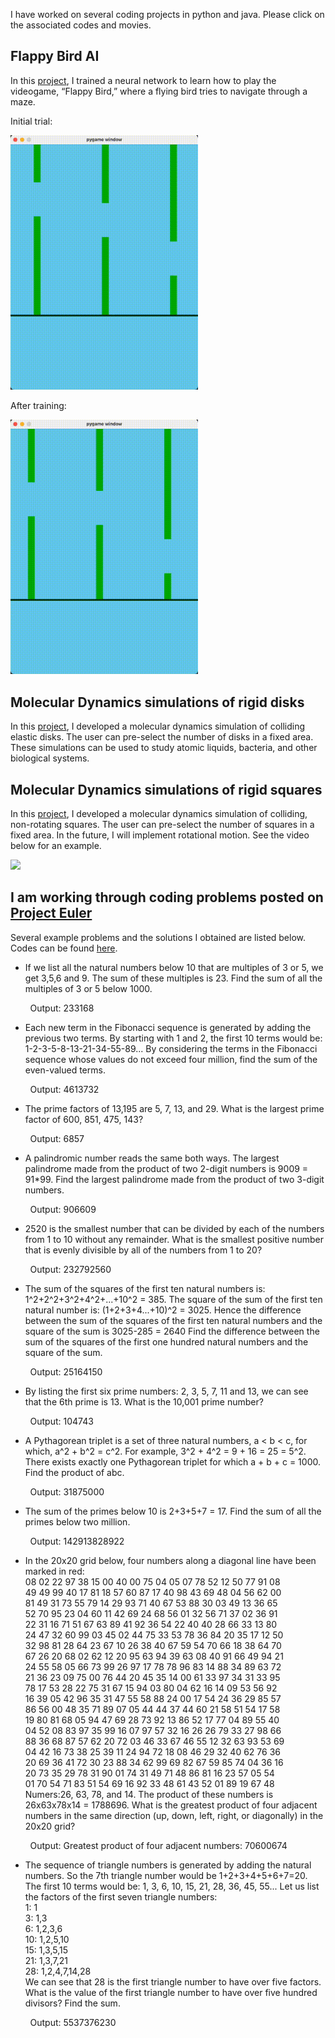 I have worked on several coding projects in python and java. Please click on the associated codes and movies. 

## Flappy Bird AI

In this [project](https://github.com/erohern/FappyBirdAI.git), I trained a neural network to learn how to play the videogame, “Flappy Bird,” where a flying bird tries to navigate through a maze.

Initial trial:

<img src="https://github.com/erohern/erohern.github.io/blob/ce00bb1b420134daccebf3ea3450971d9aaa6e1b/Movies/FlappyBirdAI_Gen1.gif" width="300">

After training:

<img src="https://github.com/erohern/erohern.github.io/blob/ce00bb1b420134daccebf3ea3450971d9aaa6e1b/Movies/FlappyBirdAI_Gen6.gif" width="300">

## Molecular Dynamics simulations of rigid disks

In this [project](https://github.com/erohern/SquareMD.git), I developed a molecular dynamics simulation of colliding elastic disks. The user can pre-select the number of disks in a fixed area.  These simulations can be used to study atomic liquids, bacteria, and other biological systems. 

## Molecular Dynamics simulations of rigid squares

In this [project](https://github.com/erohern/SquareMD.git), I developed a molecular dynamics simulation of colliding, non-rotating squares. The user can pre-select the number of squares in a fixed area. In the future, I will implement rotational motion. See the video below for an example.

<img src="https://github.com/erohern/erohern.github.io/blob/ce00bb1b420134daccebf3ea3450971d9aaa6e1b/Movies/Test2.gif" width="400">

## I am working through coding problems posted on [Project Euler](https://projecteuler.net/)

Several example problems and the solutions I obtained are listed below. Codes can be found [here](https://github.com/erohern/ProjectEuler.git).

- If we list all the natural numbers below 10 that are multiples of 3 or 5, we get 3,5,6 and 9. The sum of these multiples is 23. Find the sum of all the multiples of 3 or 5 below 1000.

&nbsp; &nbsp; &nbsp; &nbsp; Output: 233168

- Each new term in the Fibonacci sequence is generated by adding the previous two terms. By starting with 1 and 2, the first 10 terms would be: 1-2-3-5-8-13-21-34-55-89... By considering the terms in the Fibonacci sequence whose values do not exceed four million, find the sum of the even-valued terms.

&nbsp; &nbsp; &nbsp; &nbsp; Output: 4613732

- The prime factors of 13,195 are 5, 7, 13, and 29. What is the largest prime factor of 600, 851, 475, 143?

&nbsp; &nbsp; &nbsp; &nbsp; Output: 6857

- A palindromic number reads the same both ways. The largest palindrome made from the product of two 2-digit numbers is 9009 = 91*99. Find the largest palindrome made from the product of two 3-digit numbers.

&nbsp; &nbsp; &nbsp; &nbsp; Output: 906609

- 2520 is the smallest number that can be divided by each of the numbers from 1 to 10 without any remainder. What is the smallest positive number that is evenly divisible by all of the numbers from 1 to 20?

&nbsp; &nbsp; &nbsp; &nbsp; Output: 232792560

- The sum of the squares of the first ten natural numbers is: 1^2+2^2+3^2+4^2+...+10^2 = 385. The square of the sum of the first ten natural number is: (1+2+3+4...+10)^2 = 3025. Hence the difference between the sum of the squares of the first ten natural numbers and the square of the sum is 3025-285 = 2640 Find the difference between the sum of the squares of the first one hundred natural numbers and the square of the sum.

&nbsp; &nbsp; &nbsp; &nbsp; Output: 25164150

- By listing the first six prime numbers: 2, 3, 5, 7, 11 and 13, we can see that the 6th prime is 13. What is the 10,001 prime number?

&nbsp; &nbsp; &nbsp; &nbsp; Output: 104743

- A Pythagorean triplet is a set of three natural numbers, a < b < c, for which, a^2 + b^2 = c^2. For example, 3^2 + 4^2 = 9 + 16 = 25 = 5^2. There exists exactly one Pythagorean triplet for which a + b + c = 1000. Find the product of abc.

&nbsp; &nbsp; &nbsp; &nbsp; Output: 31875000

- The sum of the primes below 10 is 2+3+5+7 = 17. Find the sum of all the primes below two million.

&nbsp; &nbsp; &nbsp; &nbsp; Output: 142913828922

- In the 20x20 grid below, four numbers along a diagonal line have been marked in red: <br />
08 02 22 97 38 15 00 40 00 75 04 05 07 78 52 12 50 77 91 08 <br />
49 49 99 40 17 81 18 57 60 87 17 40 98 43 69 48 04 56 62 00 <br />
81 49 31 73 55 79 14 29 93 71 40 67 53 88 30 03 49 13 36 65 <br />
52 70 95 23 04 60 11 42 69 24 68 56 01 32 56 71 37 02 36 91 <br />
22 31 16 71 51 67 63 89 41 92 36 54 22 40 40 28 66 33 13 80 <br />
24 47 32 60 99 03 45 02 44 75 33 53 78 36 84 20 35 17 12 50 <br />
32 98 81 28 64 23 67 10 26 38 40 67 59 54 70 66 18 38 64 70 <br />
67 26 20 68 02 62 12 20 95 63 94 39 63 08 40 91 66 49 94 21 <br />
24 55 58 05 66 73 99 26 97 17 78 78 96 83 14 88 34 89 63 72 <br />
21 36 23 09 75 00 76 44 20 45 35 14 00 61 33 97 34 31 33 95 <br />
78 17 53 28 22 75 31 67 15 94 03 80 04 62 16 14 09 53 56 92 <br />
16 39 05 42 96 35 31 47 55 58 88 24 00 17 54 24 36 29 85 57 <br />
86 56 00 48 35 71 89 07 05 44 44 37 44 60 21 58 51 54 17 58 <br />
19 80 81 68 05 94 47 69 28 73 92 13 86 52 17 77 04 89 55 40 <br />
04 52 08 83 97 35 99 16 07 97 57 32 16 26 26 79 33 27 98 66 <br />
88 36 68 87 57 62 20 72 03 46 33 67 46 55 12 32 63 93 53 69 <br />
04 42 16 73 38 25 39 11 24 94 72 18 08 46 29 32 40 62 76 36 <br />
20 69 36 41 72 30 23 88 34 62 99 69 82 67 59 85 74 04 36 16 <br />
20 73 35 29 78 31 90 01 74 31 49 71 48 86 81 16 23 57 05 54 <br />
01 70 54 71 83 51 54 69 16 92 33 48 61 43 52 01 89 19 67 48 <br />
Numers:26, 63, 78, and 14. The product of these numbers is 26x63x78x14 = 1788696. What is the greatest product of four adjacent numbers in the same direction (up, down, left, right, or diagonally) in the 20x20 grid?

&nbsp; &nbsp; &nbsp; &nbsp; Output: Greatest product of four adjacent numbers: 70600674

- The sequence of triangle numbers is generated by adding the natural numbers. So the 7th triangle number would be 1+2+3+4+5+6+7=20. The first 10 terms would be: 1, 3, 6, 10, 15, 21, 28, 36, 45, 55... Let us list the factors of the first seven triangle numbers:  <br />
        1: 1 <br />
        3: 1,3 <br />
        6: 1,2,3,6 <br />
     	 10: 1,2,5,10 <br />
     	 15: 1,3,5,15 <br />
     	 21: 1,3,7,21 <br />
     	 28: 1,2,4,7,14,28 <br />
We can see that 28 is the first triangle number to have over five factors.  What is the value of the first triangle number to have over five hundred divisors? Find the sum.

&nbsp; &nbsp; &nbsp; &nbsp; Output: 5537376230
